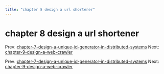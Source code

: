 ```yaml
---
title: "chapter 8 design a url shortener"
---
```


# chapter 8 design a url shortener

Prev: [chapter-7-design-a-unique-id-generator-in-distributed-systems](chapter-7-design-a-unique-id-generator-in-distributed-systems.md)
Next: [chapter-9-design-a-web-crawler](chapter-9-design-a-web-crawler.md)

Prev: [chapter-7-design-a-unique-id-generator-in-distributed-systems](chapter-7-design-a-unique-id-generator-in-distributed-systems.md)
Next: [chapter-9-design-a-web-crawler](chapter-9-design-a-web-crawler.md)
